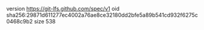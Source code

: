 version https://git-lfs.github.com/spec/v1
oid sha256:29871d611277ec4002a76ae8ce32180dd2bfe5a89b541cd932f6275c0468c9b2
size 538
